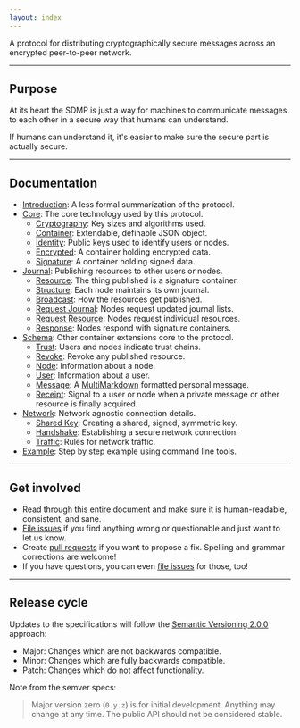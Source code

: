```yaml
---
layout: index
---
```



A protocol for distributing cryptographically secure messages across an encrypted
peer-to-peer network.

---

## Purpose

At its heart the SDMP is just a way for machines to communicate messages to each
other in a secure way that humans can understand.

If humans can understand it, it's easier to make sure the secure part is actually secure.

---

## Documentation

* [Introduction](/introduction): A less formal summarization of the protocol.
* [Core](/core): The core technology used by this protocol.
	- [Cryptography](/core/cryptography): Key sizes and algorithms used.
	- [Container](/core/container): Extendable, definable JSON object.
	- [Identity](/core/identity): Public keys used to identify users or nodes.
	- [Encrypted](/core/container): A container holding encrypted data.
	- [Signature](/core/signature): A container holding signed data.
* [Journal](/journal): Publishing resources to other users or nodes.
	- [Resource](/journal/resource): The thing published is a signature container.
	- [Structure](/journal/structure): Each node maintains its own journal.
	- [Broadcast](/journal/broadcast): How the resources get published.
	- [Request Journal](/journal/request_journal): Nodes request updated journal lists.
	- [Request Resource](/journal/request_resource): Nodes request individual resources.
	- [Response](/journal/response): Nodes respond with signature containers.
* [Schema](/schema): Other container extensions core to the protocol.
	- [Trust](/schema/trust): Users and nodes indicate trust chains.
	- [Revoke](/schema/revoke): Revoke any published resource.
	- [Node](/schema/node): Information about a node.
	- [User](/schema/user): Information about a user.
	- [Message](/schema/message): A [MultiMarkdown][multimark] formatted personal message.
	- [Receipt](/schema/receipt): Signal to a user or node when a private message
		or other resource is finally acquired.
* [Network](/network): Network agnostic connection details.
	- [Shared Key](/network/shared_key): Creating a shared, signed, symmetric key.
	- [Handshake](/network/handshake): Establishing a secure network connection.
	- [Traffic](/network/traffic): Rules for network traffic.
* [Example](/example): Step by step example using command line tools.

---

## Get involved

* Read through this entire document and make sure it is human-readable, consistent, and sane.
* [File issues][issues] if you find anything wrong or questionable and just want to let us know.
* Create [pull requests][pullrequest] if you want to propose a fix. Spelling and grammar
  corrections are welcome!
* If you have questions, you can even [file issues][issues] for those, too!

---

## Release cycle

Updates to the specifications will follow the [Semantic Versioning 2.0.0][semver] approach:

* Major: Changes which are not backwards compatible.
* Minor: Changes which are fully backwards compatible.
* Patch: Changes which do not affect functionality.

Note from the semver specs:

> Major version zero (`0.y.z`) is for initial development. Anything may change at any
> time. The public API should not be considered stable.


[sdmprepo]: https://github.com/sdmp
[vol]: http://veryopenlicense.com/
[semver]: http://semver.org/
[issues]: https://github.com/sdmp/sdmp.github.io/issues
[pullrequest]: https://github.com/sdmp/sdmp.github.io/pulls
[multimark]: https://en.wikipedia.org/wiki/MultiMarkdown

